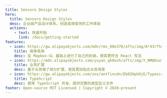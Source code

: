 ```yaml
---
title: Sensoro Design Styles
hero:
  title: Sensoro Design Styles
  desc: 企业级产品设计体系，创造高效愉悦的工作体验
  actions:
    - text: 快速开始
      link: /docs/getting-started
features:
  - icon: https://gw.alipayobjects.com/mdn/rms_08e378/afts/img/A*43rfS4dD0MUAAAAAAAAAAABkARQnAQ
    title: 简单易用
    desc: 在 Mapbox-GL 基础上进行了自己的封装，使其更符合 React 写法
  - icon: https://mdn.alipayobjects.com/yuyan_qk0oxh/afts/img/Y_NMQKxw7OgAAAAAAAAAAAAAFl94AQBr
    title: 业务扩展
    desc: 基于业务做了部分扩展，使其更加贴合业务场景
  - icon: https://gw.alipayobjects.com/zos/antfincdn/Eb8IHpb9jE/Typescript_logo_2020.svg
    title: TypeScript
    desc: 使用 TypeScript 开发，提供完整的类型定义文件
footer: Open-source MIT Licensed | Copyright © 2020-present
---
```

